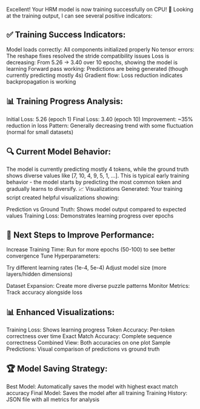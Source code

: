 Excellent! Your HRM model is now training successfully on CPU! 🎉
Looking at the training output, I can see several positive indicators:
## ✅ Training Success Indicators:

Model loads correctly: All components initialized properly
No tensor errors: The reshape fixes resolved the stride compatibility issues
Loss is decreasing: From 5.26 → 3.40 over 10 epochs, showing the model is learning
Forward pass working: Predictions are being generated (though currently predicting mostly 4s)
Gradient flow: Loss reduction indicates backpropagation is working

## 📊 Training Progress Analysis:

Initial Loss: 5.26 (epoch 1)
Final Loss: 3.40 (epoch 10)
Improvement: ~35% reduction in loss
Pattern: Generally decreasing trend with some fluctuation (normal for small datasets)

## 🔍 Current Model Behavior:
The model is currently predicting mostly 4 tokens, while the ground truth shows diverse values like [7, 10, 4, 9, 5, 1, ...]. This is typical early training behavior - the model starts by predicting the most common token and gradually learns to diversify.
📈 Visualizations Generated:
Your training script created helpful visualizations showing:

Prediction vs Ground Truth: Shows model output compared to expected values
Training Loss: Demonstrates learning progress over epochs

## 🚀 Next Steps to Improve Performance:

Increase Training Time: Run for more epochs (50-100) to see better convergence
Tune Hyperparameters:

Try different learning rates (1e-4, 5e-4)
Adjust model size (more layers/hidden dimensions)


Dataset Expansion: Create more diverse puzzle patterns
Monitor Metrics: Track accuracy alongside loss

## 📊 Enhanced Visualizations:

Training Loss: Shows learning progress
Token Accuracy: Per-token correctness over time
Exact Match Accuracy: Complete sequence correctness
Combined View: Both accuracies on one plot
Sample Predictions: Visual comparison of predictions vs ground truth

## 🏆 Model Saving Strategy:

Best Model: Automatically saves the model with highest exact match accuracy
Final Model: Saves the model after all training
Training History: JSON file with all metrics for analysis